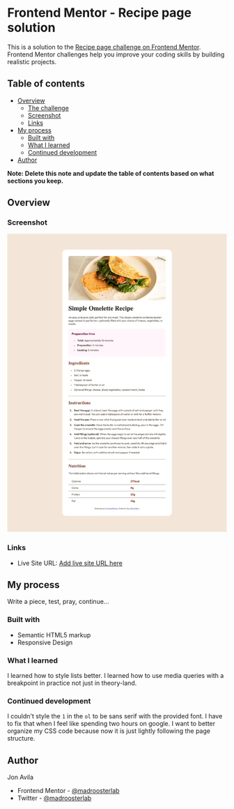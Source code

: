 # Frontend Mentor - Recipe page solution

This is a solution to the [Recipe page challenge on Frontend Mentor](https://www.frontendmentor.io/challenges/recipe-page-KiTsR8QQKm). Frontend Mentor challenges help you improve your coding skills by building realistic projects.

## Table of contents

- [Overview](#overview)
  - [The challenge](#the-challenge)
  - [Screenshot](#screenshot)
  - [Links](#links)
- [My process](#my-process)
  - [Built with](#built-with)
  - [What I learned](#what-i-learned)
  - [Continued development](#continued-development)
- [Author](#author)

**Note: Delete this note and update the table of contents based on what sections you keep.**

## Overview

### Screenshot

![](screenshot.png)

### Links

- Live Site URL: [Add live site URL here](https://your-live-site-url.com)

## My process

Write a piece, test, pray, continue...

### Built with

- Semantic HTML5 markup
- Responsive Design

### What I learned

I learned how to style lists better. I learned how to use media queries with a breakpoint in practice not just in theory-land.

### Continued development

I couldn't style the `1` in the `ol` to be sans serif with the provided font. I have to fix that when I feel like spending two hours on google. I want to better organize my CSS code because now it is just lightly following the page structure.

## Author

Jon Avila

- Frontend Mentor - [@madroosterlab](https://www.frontendmentor.io/profile/madroosterlab)
- Twitter - [@madroosterlab](https://www.x.com/madroosterlab)
